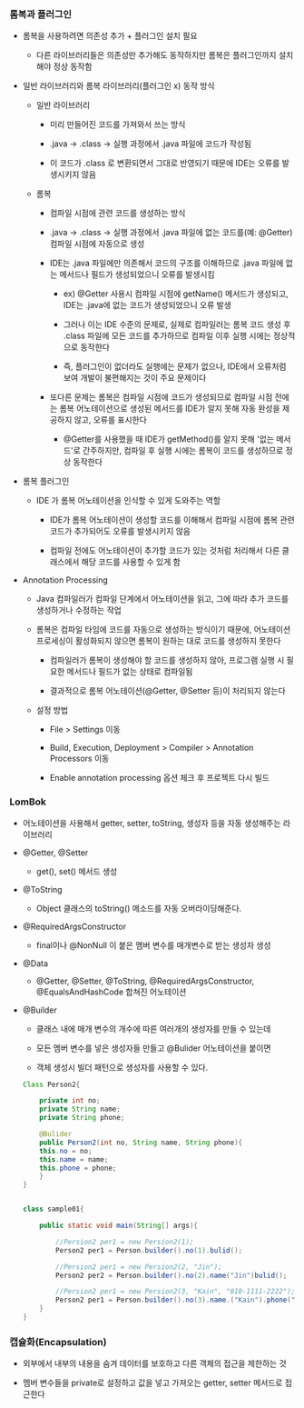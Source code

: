 ### 롬복과 플러그인

* 롬복을 사용하려면 의존성 추가 + 플러그인 설치 필요

    - 다른 라이브러리들은 의존성만 추가해도 동작하지만 롬복은 플러그인까지 설치해야 정상 동작함

* 일반 라이브러리와 롬복 라이브러리(플러그인 x) 동작 방식

    - 일반 라이브러리

        - 미리 만들어진 코드를 가져와서 쓰는 방식

        - .java -> .class -> 실행 과정에서 .java 파일에 코드가 작성됨

        - 이 코드가 .class 로 변환되면서 그대로 반영되기 때문에 IDE는 오류를 발생시키지 않음 

    - 롬복

        - 컴파일 시점에 관련 코드를 생성하는 방식

        - .java -> .class -> 실행 과정에서 .java 파일에 없는 코드를(예: @Getter) 컴파일 시점에 자동으로 생성

        - IDE는 .java 파일에만 의존해서 코드의 구조를 이해하므로 .java 파일에 없는 메서드나 필드가 생성되었으니 오류를 발생시킴

            - ex) @Getter 사용시 컴파일 시점에 getName() 메서드가 생성되고, IDE는 .java에 없는 코드가 생성되었으니 오류 발생

            - 그러나 이는 IDE 수준의 문제로, 실제로 컴파일러는 롬복 코드 생성 후 .class 파일에 모든 코드를 추가하므로 컴파일 이후 실행 시에는 정상적으로 동작한다

            - 즉, 플러그인이 없더라도 실행에는 문제가 없으나, IDE에서 오류처럼 보여 개발이 불편해지는 것이 주요 문제이다

        - 또다른 문제는 롬복은 컴파일 시점에 코드가 생성되므로 컴파일 시점 전에는 롬복 어노테이션으로 생성된 메서드를 IDE가 알지 못해 자동 완성을 제공하지 않고, 오류를 표시한다
            
            - @Getter를 사용했을 때 IDE가 getMethod()를 알지 못해 '없는 메서드'로 간주하지만, 컴파일 후 실행 시에는 롬복이 코드를 생성하므로 정상 동작한다

* 롬복 플러그인

    - IDE 가 롬복 어노테이션을 인식할 수 있게 도와주는 역할

        - IDE가 롬복 어노테이션이 생성할 코드를 이해해서 컴파일 시점에 롬복 관련 코드가 추가되어도 오류를 발생시키지 않음

        - 컴파일 전에도 어노테이션이 추가할 코드가 있는 것처럼 처리해서 다른 클래스에서 해당 코드를 사용할 수 있게 함

* Annotation Processing

    - Java 컴파일러가 컴파일 단계에서 어노테이션을 읽고, 그에 따라 추가 코드를 생성하거나 수정하는 작업

    - 롬복은 컴파일 타임에 코드를 자동으로 생성하는 방식이기 때문에, 어노테이션 프로세싱이 활성화되지 않으면 롬복이 원하는 대로 코드를 생성하지 못한다

        - 컴파일러가 롬복이 생성해야 할 코드를 생성하지 않아, 프로그램 실행 시 필요한 메서드나 필드가 없는 상태로 컴파일됨

        - 결과적으로 롬복 어노테이션(@Getter, @Setter 등)이 처리되지 않는다

    - 설정 방법

        - File > Settings 이동

        - Build, Execution, Deployment > Compiler > Annotation Processors 이동

        - Enable annotation processing 옵션 체크 후 프로젝트 다시 빌드


### LomBok 

* 어노테이션을 사용해서 getter, setter, toString, 생성자 등을 자동 생성해주는 라이브러리

* @Getter, @Setter

    - get(), set() 메서드 생성

* @ToString 

    - Object 클래스의 toString() 메소드를 자동 오버라이딩해준다.

* @RequiredArgsConstructor 

    - final이나 @NonNull 이 붙은 멤버 변수를 매개변수로 받는 생성자 생성
 
* @Data 

    - @Getter, @Setter, @ToString, @RequiredArgsConstructor, @EqualsAndHashCode 합쳐진 어노테이션

* @Builder

    - 클래스 내에 매개 변수의 개수에 따른 여러개의 생성자를 만들 수 있는데

    - 모든 멤버 변수를 넣은 생성자들 만들고 @Bulider 어노테이션을 붙이면 

    - 객체 생성시 빌더 패턴으로 생성자를 사용할 수 있다.

    ```java
    Class Person2{

        private int no;
        private String name;
        private String phone;

        @Bulider
        public Person2(int no, String name, String phone){
        this.no = no;
        this.name = name;
        this.phone = phone;
        }
    }
    
    
    class sample01{

        public static void main(String[] args){

            //Persion2 per1 = new Persion2(1);
            Person2 per1 = Person.builder().no(1).bulid();

            //Persion2 per1 = new Persion2(2, "Jin");
            Person2 per2 = Person.builder().no(2).name("Jin")bulid();

            //Persion2 per1 = new Persion2(3, "Kain", "010-1111-2222");
            Person2 per1 = Person.builder().no(3).name.("Kain").phone("010-1111-2222").bulider();
        } 
    }
    ```

### 캡슐화(Encapsulation)

* 외부에서 내부의 내용을 숨겨 데이터를 보호하고 다른 객체의 접근을 제한하는 것

* 멤버 변수들을 private로 설정하고 값을 넣고 가져오는 getter, setter 메서드로 접근한다
